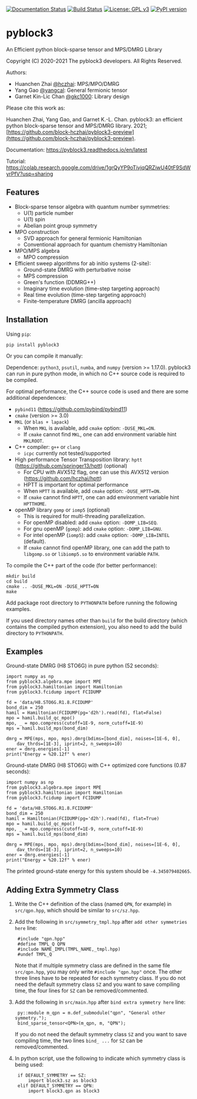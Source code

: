 
[![Documentation Status](https://readthedocs.org/projects/pyblock3/badge/?version=latest)](https://pyblock3.readthedocs.io/en/latest/?badge=latest)
[![Build Status](https://github.com/block-hczhai/pyblock3-preview/workflows/build/badge.svg)](https://github.com/block-hczhai/pyblock3-preview/actions/workflows/build.yml)
[![License: GPL v3](https://img.shields.io/badge/License-GPLv3-blue.svg)](https://www.gnu.org/licenses/gpl-3.0)
[![PyPI version](https://badge.fury.io/py/pyblock3.svg)](https://badge.fury.io/py/pyblock3)

pyblock3
========

An Efficient python block-sparse tensor and MPS/DMRG Library

Copyright (C) 2020-2021 The pyblock3 developers. All Rights Reserved.

Authors:

* Huanchen Zhai [@hczhai](https://github.com/hczhai): MPS/MPO/DMRG
* Yang Gao [@yangcal](https://github.com/yangcal): General fermionic tensor
* Garnet Kin-Lic Chan [@gkc1000](https://github.com/gkc1000): Library design

Please cite this work as:

Huanchen Zhai, Yang Gao, and Garnet K.-L. Chan. pyblock3: an efficient python block-sparse tensor and MPS/DMRG library. 2021;
[https://github.com/block-hczhai/pyblock3-preview](https://github.com/block-hczhai/pyblock3-preview).

Documentation: https://pyblock3.readthedocs.io/en/latest

Tutorial: https://colab.research.google.com/drive/1grQyYP9oTivjqQRZiwU40tF9SdWyrPfV?usp=sharing

Features
--------

* Block-sparse tensor algebra with quantum number symmetries:
    * U(1) particle number
    * U(1) spin
    * Abelian point group symmetry
* MPO construction
    * SVD approach for general fermionic Hamiltonian
    * Conventional approach for quantum chemistry Hamiltonian
* MPO/MPS algebra
    * MPO compression
* Efficient sweep algorithms for ab initio systems (2-site):
    * Ground-state DMRG with perturbative noise
    * MPS compression
    * Green's function (DDMRG++)
    * Imaginary time evolution (time-step targeting approach)
    * Real time evolution (time-step targeting approach)
    * Finite-temperature DMRG (ancilla approach)

Installation
------------

Using ``pip``:

    pip install pyblock3

Or you can compile it manually:

Dependence: `python3`, `psutil`, `numba`, and `numpy` (version >= 1.17.0). pyblock3 can run in pure python mode,
in which no C++ source code is required to be compiled.

For optimal performance, the C++ source code is used and there are some additional dependences:

* `pybind11` (https://github.com/pybind/pybind11)
* `cmake` (version >= 3.0)
* `MKL` (or `blas + lapack`)
    * When `MKL` is available, add `cmake` option: `-DUSE_MKL=ON`.
    * If `cmake` cannot find `MKL`, one can add environment variable hint `MKLROOT`.
* C++ compiler: `g++` or `clang`
    * `icpc` currently not tested/supported
* High performance Tensor Transposition library: `hptt` (https://github.com/springer13/hptt) (optional)
    * For CPU with AVX512 flag, one can use this AVX512 version (https://github.com/hczhai/hptt)
    * HPTT is important for optimal performance
    * When `HPTT` is available, add `cmake` option: `-DUSE_HPTT=ON`.
    * If `cmake` cannot find `HPTT`, one can add environment variable hint `HPTTHOME`.
* openMP library `gomp` or `iomp5` (optional)
    * This is required for multi-threading parallelization.
    * For openMP disabled: add `cmake` option: `-DOMP_LIB=SEQ`.
    * For gnu openMP (`gomp`): add `cmake` option: `-DOMP_LIB=GNU`.
    * For intel openMP (`iomp5`): add `cmake` option: `-DOMP_LIB=INTEL` (default).
    * If `cmake` cannot find openMP library, one can add the path to `libgomp.so` or `libiomp5.so` to environment variable `PATH`.

To compile the C++ part of the code (for better performance):

    mkdir build
    cd build
    cmake .. -DUSE_MKL=ON -DUSE_HPTT=ON
    make

Add package root directory to `PYTHONPATH` before running the following examples.

If you used directory names other than `build` for the build directory (which contains the compiled python extension),
you also need to add the build directory to `PYTHONPATH`.

Examples
--------

Ground-state DMRG (H8 STO6G) in pure python (52 seconds):

    import numpy as np
    from pyblock3.algebra.mpe import MPE
    from pyblock3.hamiltonian import Hamiltonian
    from pyblock3.fcidump import FCIDUMP

    fd = 'data/H8.STO6G.R1.8.FCIDUMP'
    bond_dim = 250
    hamil = Hamiltonian(FCIDUMP(pg='d2h').read(fd), flat=False)
    mpo = hamil.build_qc_mpo()
    mpo, _ = mpo.compress(cutoff=1E-9, norm_cutoff=1E-9)
    mps = hamil.build_mps(bond_dim)

    dmrg = MPE(mps, mpo, mps).dmrg(bdims=[bond_dim], noises=[1E-6, 0],
        dav_thrds=[1E-3], iprint=2, n_sweeps=10)
    ener = dmrg.energies[-1]
    print("Energy = %20.12f" % ener)

Ground-state DMRG (H8 STO6G) with C++ optimized core functions (0.87 seconds):

    import numpy as np
    from pyblock3.algebra.mpe import MPE
    from pyblock3.hamiltonian import Hamiltonian
    from pyblock3.fcidump import FCIDUMP

    fd = 'data/H8.STO6G.R1.8.FCIDUMP'
    bond_dim = 250
    hamil = Hamiltonian(FCIDUMP(pg='d2h').read(fd), flat=True)
    mpo = hamil.build_qc_mpo()
    mpo, _ = mpo.compress(cutoff=1E-9, norm_cutoff=1E-9)
    mps = hamil.build_mps(bond_dim)

    dmrg = MPE(mps, mpo, mps).dmrg(bdims=[bond_dim], noises=[1E-6, 0],
        dav_thrds=[1E-3], iprint=2, n_sweeps=10)
    ener = dmrg.energies[-1]
    print("Energy = %20.12f" % ener)

The printed ground-state energy for this system should be `-4.345079402665`.

Adding Extra Symmetry Class
---------------------------

1. Write the C++ definition of the class (named `QPN`, for example) in `src/qpn.hpp`, which should be similar to `src/sz.hpp`.
2. Add the following in `src/symmetry_tmpl.hpp` after `add other symmetries here` line:

        #include "qpn.hpp"
        #define TMPL_Q QPN
        #include NAME_IMPL(TMPL_NAME,_tmpl.hpp)
        #undef TMPL_Q

   Note that if multiple symmetry class are defined in the same file `src/qpn.hpp`, you may only write `#include "qpn.hpp"` once. The other three lines have to be repeated for each symmetry class.
   If you do not need the default symmetry class `SZ` and you want to save compiling time, the four lines for `SZ` can be removed/commented.
3. Add the following in `src/main.hpp` after `bind extra symmetry here` line:

        py::module m_qpn = m.def_submodule("qpn", "General other symmetry.");
        bind_sparse_tensor<QPN>(m_qpn, m, "QPN");
    
    If you do not need the default symmetry class `SZ` and you want to save compiling time, the two lines `bind_ ...` for `SZ` can be removed/commented.

4. In python script, use the following to indicate which symmetry class is being used:

        if DEFAULT_SYMMETRY == SZ:
            import block3.sz as block3
        elif DEFAULT_SYMMETRY == QPN:
            import block3.qpn as block3
